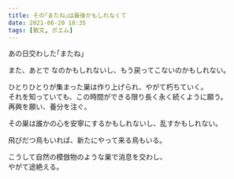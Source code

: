 ```yaml
---
title: その｢またね｣は最後かもしれなくて
date: 2021-06-20 18:35
tags: [散文, ポエム]
---
```


あの日交わした｢またね｣

また、あとで なのかもしれないし、もう戻ってこないのかもしれない。

<!-- more -->

ひとりひとりが集まった巣は作り上げられ、やがて朽ちていく。</br>
それを知っていても、この時間ができる限り長く永く続くように願う。</br>
再興を願い、養分を注ぐ。

その巣は誰かの心を安寧にするかもしれないし、乱すかもしれない。

飛びだつ鳥もいれば、新たにやって来る鳥もいる。

こうして自然の模倣物のような巣で消息を交わし、</br>
やがて途絶える。
